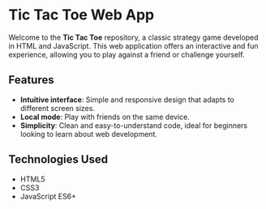 # Tic Tac Toe Web App

Welcome to the **Tic Tac Toe** repository, a classic strategy game developed in HTML and JavaScript. This web application offers an interactive and fun experience, allowing you to play against a friend or challenge yourself.

## Features

- **Intuitive interface**: Simple and responsive design that adapts to different screen sizes.
- **Local mode**: Play with friends on the same device.
- **Simplicity**: Clean and easy-to-understand code, ideal for beginners looking to learn about web development.

## Technologies Used

- HTML5
- CSS3
- JavaScript ES6+
